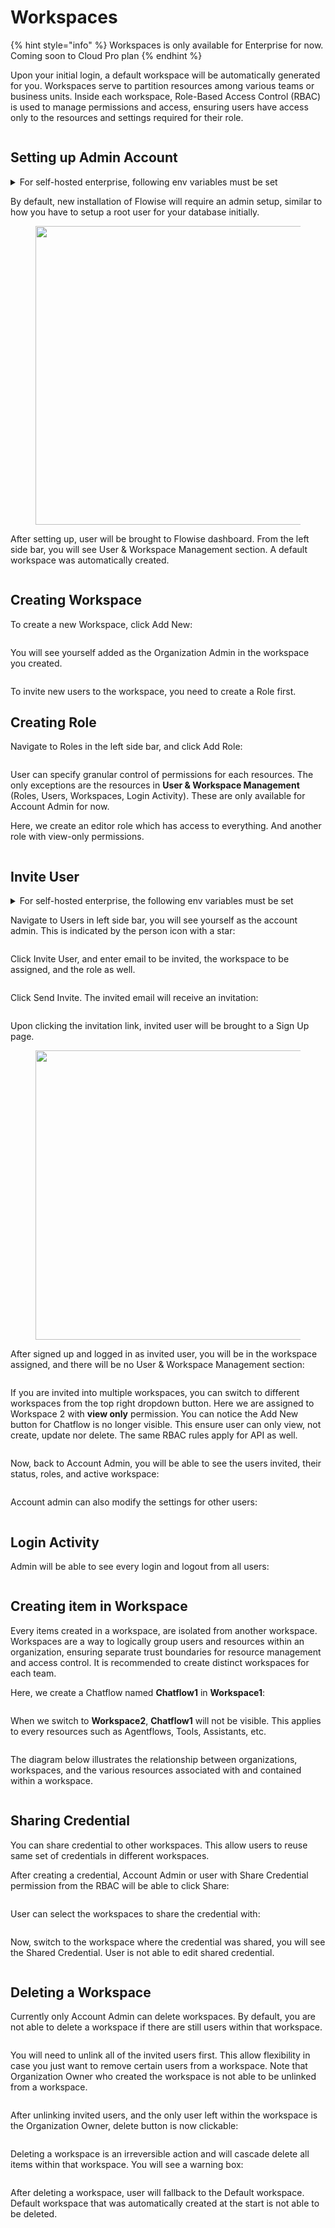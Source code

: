 # Workspaces

{% hint style="info" %}
Workspaces is only available for Enterprise for now. Coming soon to Cloud Pro plan
{% endhint %}

Upon your initial login, a default workspace will be automatically generated for you. Workspaces serve to partition resources among various teams or business units. Inside each workspace, Role-Based Access Control (RBAC) is used to manage permissions and access, ensuring users have access only to the resources and settings required for their role.

<figure><img src="../.gitbook/assets/Untitled-2024-10-19-0050.png" alt=""><figcaption></figcaption></figure>

## Setting up Admin Account

<details>

<summary>For self-hosted enterprise, following env variables must be set</summary>

```
JWT_AUTH_TOKEN_SECRET
JWT_REFRESH_TOKEN_SECRET
JWT_ISSUER
JWT_AUDIENCE
JWT_TOKEN_EXPIRY_IN_MINUTES
JWT_REFRESH_TOKEN_EXPIRY_IN_MINUTES
PASSWORD_RESET_TOKEN_EXPIRY_IN_MINS
PASSWORD_SALT_HASH_ROUNDS
TOKEN_HASH_SECRET
```

</details>

By default, new installation of Flowise will require an admin setup, similar to how you have to setup a root user for your database initially.

<figure><img src="../.gitbook/assets/image (2).png" alt="" width="478"><figcaption></figcaption></figure>

After setting up, user will be brought to Flowise dashboard. From the left side bar, you will see User & Workspace Management section. A default workspace was automatically created.

<figure><img src="../.gitbook/assets/image (1) (1).png" alt=""><figcaption></figcaption></figure>

## Creating Workspace

To create a new Workspace, click Add New:

<figure><img src="../.gitbook/assets/image (3).png" alt=""><figcaption></figcaption></figure>

You will see yourself added as the Organization Admin in the workspace you created.

<figure><img src="../.gitbook/assets/image (4).png" alt=""><figcaption></figcaption></figure>

To invite new users to the workspace, you need to create a Role first.

## Creating Role

Navigate to Roles in the left side bar, and click Add Role:

<figure><img src="../.gitbook/assets/image (5).png" alt=""><figcaption></figcaption></figure>

User can specify granular control of permissions for each resources. The only exceptions are the resources in **User & Workspace Management** (Roles, Users, Workspaces, Login Activity). These are only available for Account Admin for now.

Here, we create an editor role which has access to everything. And another role with view-only permissions.

<figure><img src="../.gitbook/assets/image (6).png" alt=""><figcaption></figcaption></figure>

## Invite User

<details>

<summary>For self-hosted enterprise, the following env variables must be set</summary>

```
INVITE_TOKEN_EXPIRY_IN_HOURS
SMTP_HOST
SMTP_PORT
SMTP_USER
SMTP_PASSWORD
```

</details>

Navigate to Users in left side bar, you will see yourself as the account admin. This is indicated by the person icon with a star:

<figure><img src="../.gitbook/assets/image (7).png" alt=""><figcaption></figcaption></figure>

Click Invite User, and enter email to be invited, the workspace to be assigned, and the role as well.

<figure><img src="../.gitbook/assets/image (8).png" alt=""><figcaption></figcaption></figure>

Click Send Invite. The invited email will receive an invitation:

<figure><img src="../.gitbook/assets/image (9).png" alt=""><figcaption></figcaption></figure>

Upon clicking the invitation link, invited user will be brought to a Sign Up page.

<figure><img src="../.gitbook/assets/image (10).png" alt="" width="463"><figcaption></figcaption></figure>

After signed up and logged in as invited user, you will be in the workspace assigned, and there will be no User & Workspace Management section:

<figure><img src="../.gitbook/assets/image (11).png" alt=""><figcaption></figcaption></figure>

If you are invited into multiple workspaces, you can switch to different workspaces from the top right dropdown button. Here we are assigned to Workspace 2 with **view only** permission. You can notice the Add New button for Chatflow is no longer visible. This ensure user can only view, not create, update nor delete. The same RBAC rules apply for API as well.

<figure><img src="../.gitbook/assets/image (12).png" alt=""><figcaption></figcaption></figure>

Now, back to Account Admin, you will be able to see the users invited, their status, roles, and active workspace:

<figure><img src="../.gitbook/assets/image (14).png" alt=""><figcaption></figcaption></figure>

Account admin can also modify the settings for other users:

<figure><img src="../.gitbook/assets/image (15).png" alt=""><figcaption></figcaption></figure>

## Login Activity

Admin will be able to see every login and logout from all users:

<figure><img src="../.gitbook/assets/image (13).png" alt=""><figcaption></figcaption></figure>

## Creating item in Workspace

Every items created in a workspace, are isolated from another workspace. Workspaces are a way to logically group users and resources within an organization, ensuring separate trust boundaries for resource management and access control. It is recommended to create distinct workspaces for each team.

Here, we create a Chatflow named **Chatflow1** in **Workspace1**:

<figure><img src="../.gitbook/assets/image (16).png" alt=""><figcaption></figcaption></figure>

When we switch to **Workspace2**, **Chatflow1** will not be visible. This applies to every resources such as Agentflows, Tools, Assistants, etc.

<figure><img src="../.gitbook/assets/image (17).png" alt=""><figcaption></figcaption></figure>

The diagram below illustrates the relationship between organizations, workspaces, and the various resources associated with and contained within a workspace.

<figure><img src="../.gitbook/assets/Untitled-2024-10-19-0050.png" alt=""><figcaption></figcaption></figure>

## Sharing Credential

You can share credential to other workspaces. This allow users to reuse same set of credentials in different workspaces.

After creating a credential, Account Admin or user with Share Credential permission from the RBAC will be able to click Share:

<figure><img src="../.gitbook/assets/image (18).png" alt=""><figcaption></figcaption></figure>

User can select the workspaces to share the credential with:

<figure><img src="../.gitbook/assets/image (19).png" alt=""><figcaption></figcaption></figure>

Now, switch to the workspace where the credential was shared, you will see the Shared Credential. User is not able to edit shared credential.

<figure><img src="../.gitbook/assets/image (20).png" alt=""><figcaption></figcaption></figure>

## Deleting a Workspace

Currently only Account Admin can delete workspaces. By default, you are not able to delete a workspace if there are still users within that workspace.

<figure><img src="../.gitbook/assets/image (21).png" alt=""><figcaption></figcaption></figure>

You will need to unlink all of the invited users first. This allow flexibility in case you just want to remove certain users from a workspace. Note that Organization Owner who created the workspace is not able to be unlinked from a workspace.

<figure><img src="../.gitbook/assets/image (22).png" alt=""><figcaption></figcaption></figure>

After unlinking invited users, and the only user left within the workspace is the Organization Owner, delete button is now clickable:

<figure><img src="../.gitbook/assets/image (23).png" alt=""><figcaption></figcaption></figure>

Deleting a workspace is an irreversible action and will cascade delete all items within that workspace. You will see a warning box:

<figure><img src="../.gitbook/assets/image (24).png" alt=""><figcaption></figcaption></figure>

After deleting a workspace, user will fallback to the Default workspace. Default workspace that was automatically created at the start is not able to be deleted.
